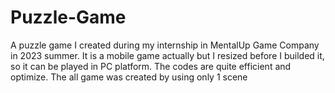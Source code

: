 # Puzzle-Game
A puzzle game I created during my internship in MentalUp Game Company in 2023 summer. 
It is a mobile game actually but I resized before I builded it, so it can be played in PC platform. The codes are quite efficient and optimize. The all game was created by using only 1 scene
